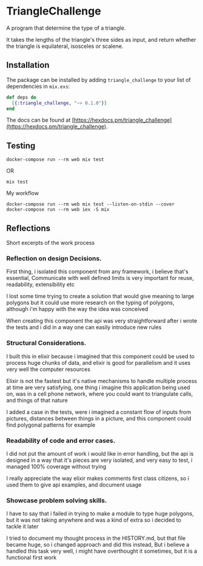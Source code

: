 # TriangleChallenge

A program that determine the type of a triangle.

It takes the lengths of the triangle's three sides as input,
and return whether the triangle is equilateral, isosceles or scalene.

## Installation

The package can be installed by adding `triangle_challenge` to your list of
dependencies in `mix.exs`:

```elixir
def deps do
  [{:triangle_challenge, "~> 0.1.0"}]
end

```
The docs can be found at [https://hexdocs.pm/triangle_challenge](https://hexdocs.pm/triangle_challenge).

## Testing
```
docker-compose run --rm web mix test
```

OR

```
mix test
```

My workflow

```
docker-compose run --rm web mix test --listen-on-stdin --cover
docker-compose run --rm web iex -S mix
```

## Reflections
Short excerpts of the work process

### Reflection on design Decisions.
First thing, i isolated this component from any framework, i believe that's essential,
Communicate with well defined limits is very important for reuse, readability, extensibility etc

I lost some time trying to create a solution that would give meaning to large polygons
but it could use more research on the typing of polygons, although i'm happy with the
way the idea was conceived

When creating this component the api was very straightforward after i wrote the tests
and i did in a way one can easily introduce new rules

### Structural Considerations.
I built this in elixir because i imagined that this component could be used to process
huge chunks of data, and elixir is good for parallelism and it uses very well
the computer resources

Elixir is not the fastest but it's native mechanisms to handle multiple process
at time are very satisfying, one thing i imagine this application being used on, was
in a cell phone network, where you could want to triangulate calls, and things of
that nature

I added a case in the tests, were i imagined a constant flow of inputs from pictures,
distances between things in a picture, and this component could find polygonal patterns
for example

### Readability of code and error cases.
I did not put the amount of work i would like in error handling, but the api is
designed in a way that it's pieces are very isolated, and very easy to test, i managed
100% coverage without trying

I really appreciate the way elixir makes comments first class citizens, so i used
them to give api examples, and document usage

### Showcase problem solving skills.
I have to say that i failed in trying to make a module to type huge polygons,
but it was not taking anywhere and was a kind of extra so i decided to tackle it later

I tried to document my thought process in the HISTORY.md, but that file became
huge, so i changed approach and did this instead, But i believe a handled this task
very well, i might have overthought it sometimes, but it is a functional first work
